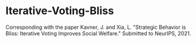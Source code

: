 # Iterative-Voting-Bliss
Corresponding with the paper Kavner, J. and Xia, L. "Strategic Behavior is Bliss: Iterative Voting Improves Social Welfare." Submitted to NeurIPS, 2021.
